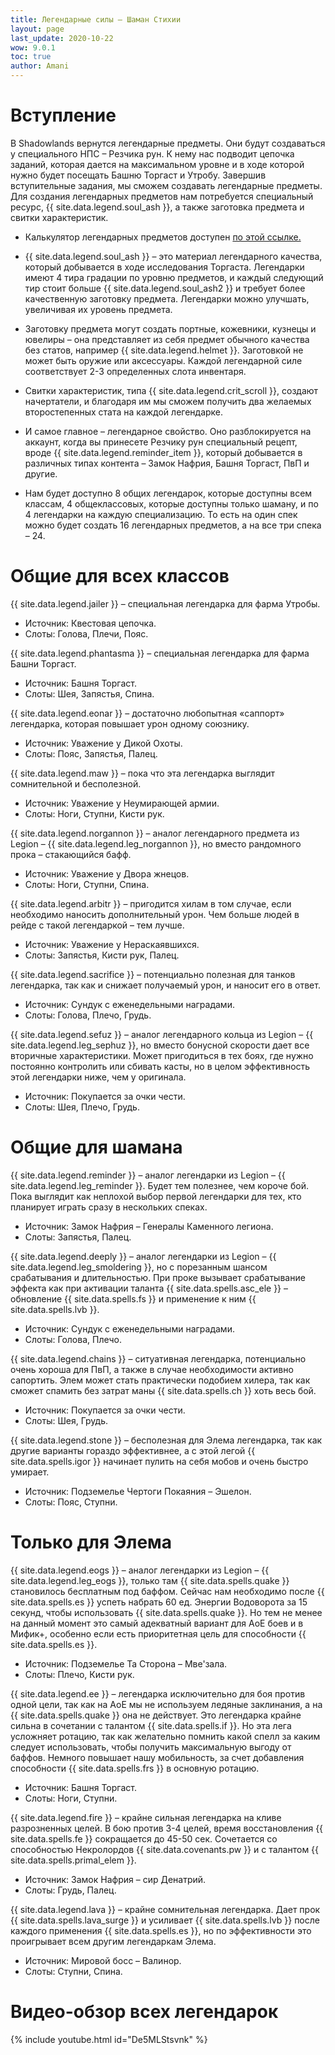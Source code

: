 ```yaml
---
title: Легендарные силы – Шаман Стихии
layout: page
last_update: 2020-10-22 
wow: 9.0.1
toc: true
author: Amani
---
```


# Вступление

В Shadowlands вернутся легендарные предметы. Они будут создаваться у специального НПС – Резчика рун. К нему нас подводит цепочка заданий, которая дается на максимальном уровне и в ходе которой нужно будет посещать Башню Торгаст и Утробу. Завершив вступительные задания, мы сможем создавать легендарные предметы. Для создания легендарных предметов нам потребуется специальный ресурс, {{ site.data.legend.soul_ash }}, а также заготовка предмета и свитки характеристик.

* Калькулятор легендарных предметов доступен [по этой ссылке.](https://shadowlands.wowhead.com/legendary-calc/shaman)

* {{ site.data.legend.soul_ash }} – это материал легендарного качества, который добывается в ходе исследования Торгаста. Легендарки имеют 4 тира градации по уровню предметов, и каждый следующий тир стоит больше {{ site.data.legend.soul_ash2 }} и требует более качественную заготовку предмета. Легендарки можно улучшать, увеличивая их уровень предмета.

* Заготовку предмета могут создать портные, кожевники, кузнецы и ювелиры – она представляет из себя предмет обычного качества без статов, например {{ site.data.legend.helmet }}. Заготовкой не может быть оружие или аксессуары. Каждой легендарной силе соответствует 2-3 определенных слота инвентаря.

* Свитки характеристик, типа {{ site.data.legend.crit_scroll }}, создают начертатели, и благодаря им мы сможем получить два желаемых второстепенных стата на каждой легендарке.

* И самое главное – легендарное свойство. Оно разблокируется на аккаунт, когда вы принесете Резчику рун специальный рецепт, вроде {{ site.data.legend.reminder_item }}, который добывается в различных типах контента – Замок Нафрия, Башня Торгаст, ПвП и другие.

* Нам будет доступно 8 общих легендарок, которые доступны всем классам, 4 общеклассовых, которые доступны только шаману, и по 4 легендарки на каждую специализацию. То есть на один спек можно будет создать 16 легендарных предметов, а на все три спека – 24.

# Общие для всех классов

{{ site.data.legend.jailer }} – специальная легендарка для фарма Утробы.  
* Источник: Квестовая цепочка.  
* Слоты: Голова, Плечи, Пояс.

{{ site.data.legend.phantasma }} – специальная легендарка для фарма Башни Торгаст.  
* Источник: Башня Торгаст.  
* Слоты: Шея, Запястья, Спина.

{{ site.data.legend.eonar }} – достаточно любопытная «саппорт» легендарка, которая повышает урон одному союзнику.  
* Источник: Уважение у Дикой Охоты.  
* Слоты: Пояс, Запястья, Палец.

{{ site.data.legend.maw }} – пока что эта легендарка выглядит сомнительной и бесполезной.  
* Источник: Уважение у Неумирающей армии.  
* Слоты: Ноги, Ступни, Кисти рук.

{{ site.data.legend.norgannon }} – аналог легендарного предмета из Legion – {{ site.data.legend.leg_norgannon }}, но вместо рандомного прока – стакающийся бафф.  
* Источник: Уважение у Двора жнецов.  
* Слоты: Ноги, Ступни, Спина.

{{ site.data.legend.arbitr }} – пригодится хилам в том случае, если необходимо наносить дополнительный урон. Чем больше людей в рейде с такой легендаркой – тем лучше.  
* Источник: Уважение у Нераскаявшихся.  
* Слоты: Запястья, Кисти рук, Палец.

{{ site.data.legend.sacrifice }} – потенциально полезная для танков легендарка, так как и снижает получаемый урон, и наносит его в ответ.  
* Источник: Сундук с еженедельными наградами.  
* Слоты: Голова, Плечо, Грудь.

{{ site.data.legend.sefuz }} – аналог легендарного кольца из Legion – {{ site.data.legend.leg_sephuz }}, но вместо бонусной скорости дает все вторичные характеристики. Может пригодиться в тех боях, где нужно постоянно контролить или сбивать касты, но в целом эффективность этой легендарки ниже, чем у оригинала.  
* Источник: Покупается за очки чести.  
* Слоты: Шея, Плечо, Грудь.

# Общие для шамана

{{ site.data.legend.reminder }} – аналог легендарки из Legion – {{ site.data.legend.leg_reminder }}. Будет тем полезнее, чем короче бой. Пока выглядит как неплохой выбор первой легендарки для тех, кто планирует играть сразу в нескольких спеках.  
* Источник: Замок Нафрия – Генералы Каменного легиона.  
* Слоты: Запястья, Палец.

{{ site.data.legend.deeply }} – аналог легендарки из Legion – {{ site.data.legend.leg_smoldering }}, но с порезанным шансом срабатывания и длительностью. При проке вызывает срабатывание эффекта как при активации таланта {{ site.data.spells.asc_ele }} – обновление {{ site.data.spells.fs }} и применение к ним {{ site.data.spells.lvb }}.
* Источник: Сундук с еженедельными наградами.  
* Слоты: Голова, Плечо.

{{ site.data.legend.chains }} – ситуативная легендарка, потенциально очень хороша для ПвП, а также в случае необходимости активно сапортить. Элем может стать практически подобием хилера, так как сможет спамить без затрат маны {{ site.data.spells.ch }} хоть весь бой.
* Источник: Покупается за очки чести.  
* Слоты: Шея, Грудь.

{{ site.data.legend.stone }} – бесполезная для Элема легендарка, так как другие варианты гораздо эффективнее, а с этой легой {{ site.data.spells.igor }} начинает пулить на себя мобов и очень быстро умирает.  
* Источник: Подземелье Чертоги Покаяния – Эшелон.  
* Слоты: Пояс, Ступни.

# Только для Элема

{{ site.data.legend.eogs }} – аналог  легендарки из Legion – {{ site.data.legend.leg_eogs }}, только там {{ site.data.spells.quake }} становилось бесплатным под баффом. Сейчас нам необходимо после {{ site.data.spells.es }} успеть набрать 60 ед. Энергии Водоворота за 15 секунд, чтобы использовать {{ site.data.spells.quake }}. Но тем не менее на данный момент это самый адекватный вариант для АоЕ боев и в Мифик+, особенно если есть приоритетная цель для способности {{ site.data.spells.es }}.  
* Источник: Подземелье Та Сторона – Мве'зала. 
* Слоты: Плечо, Кисти рук.

{{ site.data.legend.ee }} – легендарка исключительно для боя против одной цели, так как на АоЕ мы не используем ледяные заклинания, а на {{ site.data.spells.quake }} она не действует. Это легендарка крайне сильна в сочетании с талантом {{ site.data.spells.if }}. Но эта лега усложняет ротацию, так как желательно помнить какой спелл за каким следует использовать, чтобы получить максимальную выгоду от баффов. Немного повышает нашу мобильность, за счет добавления способности {{ site.data.spells.frs }} в основную ротацию.
* Источник: Башня Торгаст. 
* Слоты: Ноги, Ступни.

{{ site.data.legend.fire }} – крайне сильная легендарка на кливе разрозненных целей. В бою против 3-4 целей, время восстановления {{ site.data.spells.fe }} сокращается до 45-50 сек. Сочетается со способностью Некролордов {{ site.data.covenants.pw }} и с талантом {{ site.data.spells.primal_elem }}.
* Источник: Замок Нафрия – сир Денатрий. 
* Слоты: Грудь, Палец.

{{ site.data.legend.lava }} – крайне сомнительная легендарка. Дает прок {{ site.data.spells.lava_surge }} и усиливает {{ site.data.spells.lvb }} после каждого применения {{ site.data.spells.es }}, но по эффективности это проигрывает всем другим легендаркам Элема.
* Источник: Мировой босс – Валинор. 
* Слоты: Ступни, Спина.

# Видео-обзор всех легендарок

{% include youtube.html id="De5MLStsvnk" %}

